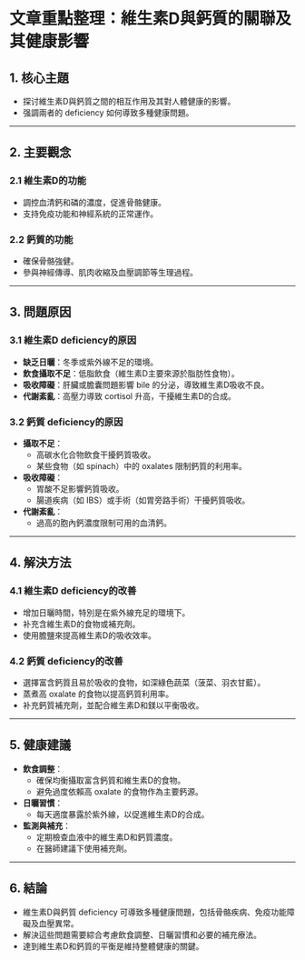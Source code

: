 # 文章重點整理：維生素D與鈣質的關聯及其健康影響

## 1. 核心主題
- 探讨維生素D與鈣質之間的相互作用及其對人體健康的影響。
- 强調兩者的 deficiency 如何導致多種健康問題。

---

## 2. 主要觀念
### 2.1 維生素D的功能
- 調控血清鈣和磷的濃度，促進骨骼健康。
- 支持免疫功能和神經系統的正常運作。

### 2.2 鈣質的功能
- 確保骨骼強健。
- 參與神經傳導、肌肉收縮及血壓調節等生理過程。

---

## 3. 問題原因
### 3.1 維生素D deficiency的原因
- **缺乏日曬**：冬季或紫外線不足的環境。
- **飲食攝取不足**：低脂飲食（維生素D主要來源於脂肪性食物）。
- **吸收障礙**：肝臟或膽囊問題影響 bile 的分泌，導致維生素D吸收不良。
- **代謝紊亂**：高壓力導致 cortisol 升高，干擾維生素D的合成。

### 3.2 鈣質 deficiency的原因
- **攝取不足**：
  - 高碳水化合物飲食干擾鈣質吸收。
  - 某些食物（如 spinach）中的 oxalates 限制鈣質的利用率。
- **吸收障礙**：
  - 胃酸不足影響鈣質吸收。
  - 腸道疾病（如 IBS）或手術（如胃旁路手術）干擾鈣質吸收。
- **代謝紊亂**：
  - 過高的胞內鈣濃度限制可用的血清鈣。

---

## 4. 解決方法
### 4.1 維生素D deficiency的改善
- 增加日曬時間，特別是在紫外線充足的環境下。
- 补充含維生素D的食物或補充劑。
- 使用膽鹽來提高維生素D的吸收效率。

### 4.2 鈣質 deficiency的改善
- 選擇富含鈣質且易於吸收的食物，如深綠色蔬菜（菠菜、羽衣甘藍）。
- 蒸煮高 oxalate 的食物以提高鈣質利用率。
- 补充鈣質補充劑，並配合維生素D和鎂以平衡吸收。

---

## 5. 健康建議
- **飲食調整**：
  - 確保均衡攝取富含鈣質和維生素D的食物。
  - 避免過度依賴高 oxalate 的食物作為主要鈣源。
- **日曬習慣**：
  - 每天適度暴露於紫外線，以促進維生素D的合成。
- **監測與補充**：
  - 定期檢查血液中的維生素D和鈣質濃度。
  - 在醫師建議下使用補充劑。

---

## 6. 結論
- 維生素D與鈣質 deficiency 可導致多種健康問題，包括骨骼疾病、免疫功能障礙及血壓異常。
- 解決這些問題需要綜合考慮飲食調整、日曬習慣和必要的補充療法。
- 達到維生素D和鈣質的平衡是維持整體健康的關鍵。
